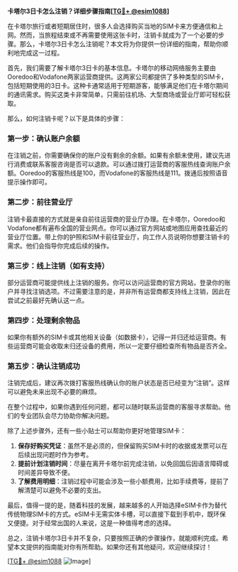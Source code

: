 **卡塔尔3日卡怎么注销？详细步骤指南[[TG💪+ @esim1088](https://t.me/s/esim1088)]**

在卡塔尔旅行或者短期居住时，很多人会选择购买当地的SIM卡来方便通信和上网。然而，当旅程结束或不再需要使用这张卡时，注销卡就成为了一个必要的步骤。那么，卡塔尔3日卡怎么注销呢？本文将为你提供一份详细的指南，帮助你顺利地完成这一过程。

首先，我们需要了解卡塔尔3日卡的基本信息。卡塔尔的移动网络服务主要由Ooredoo和Vodafone两家运营商提供。这两家公司都提供了多种类型的SIM卡，包括短期使用的3日卡。这种卡通常适用于短期游客，能够满足他们在卡塔尔期间的通讯需求。购买这类卡非常简单，只需前往机场、大型商场或营业厅即可轻松获取。

那么，如何注销卡呢？以下是具体的步骤：

### **第一步：确认账户余额**
在注销之前，你需要确保你的账户没有剩余的余额。如果有余额未使用，建议先进行消费或联系客服咨询是否可以退款。可以通过拨打运营商的客服热线查询账户余额。Ooredoo的客服热线是100，而Vodafone的客服热线是111。拨通后按照语音提示操作即可。

### **第二步：前往营业厅**
注销卡最直接的方式就是亲自前往运营商的营业厅办理。在卡塔尔，Ooredoo和Vodafone都有遍布全国的营业网点。你可以通过官方网站或地图应用查找最近的营业厅位置。带上你的护照和SIM卡前往营业厅，向工作人员说明你想要注销卡的需求。他们会指导你完成后续的操作。

### **第三步：线上注销（如有支持）**
部分运营商可能提供线上注销的服务。你可以访问运营商的官方网站，登录你的账户并寻找注销选项。不过需要注意的是，并非所有运营商都支持线上注销，因此在尝试之前最好先确认这一点。

### **第四步：处理剩余物品**
如果你有额外的SIM卡或其他相关设备（如数据卡），记得一并归还给运营商。有些运营商可能会收取未归还设备的费用，所以一定要仔细检查所有物品是否齐全。

### **第五步：确认注销成功**
注销完成后，建议再次拨打客服热线确认你的账户状态是否已经变为“注销”。这样可以避免未来出现不必要的麻烦。

在整个过程中，如果你遇到任何问题，都可以随时联系运营商的客服寻求帮助。他们的专业团队会尽力协助你解决问题。

除了上述步骤外，还有一些小贴士可以帮助你更好地管理SIM卡：

1. **保存好购买凭证**：虽然不是必须的，但保留购买SIM卡时的收据或发票可以在后续出现问题时作为参考。
2. **提前计划注销时间**：尽量在离开卡塔尔前完成注销，以免回国后因语言障碍或时间差异导致不便。
3. **了解费用明细**：注销过程中可能会涉及一些小额费用，比如手续费等，提前了解清楚可以避免不必要的支出。

最后，值得一提的是，随着科技的发展，越来越多的人开始选择eSIM卡作为替代传统物理SIM卡的方式。eSIM卡无需实体卡槽，可以直接下载到手机中，既环保又便捷。对于经常出国的人来说，这是一种值得考虑的选择。

总之，注销卡塔尔3日卡并不复杂，只要按照正确的步骤操作，就能顺利完成。希望本文提供的指南能对你有所帮助。如果你还有其他疑问，欢迎继续探讨！

[[TG💪+ @esim1088](https://t.me/s/esim1088) ![Image](https://i.postimg.cc/4NQfJmqS/Snipaste-2025-05-13-00-14-12.png)]